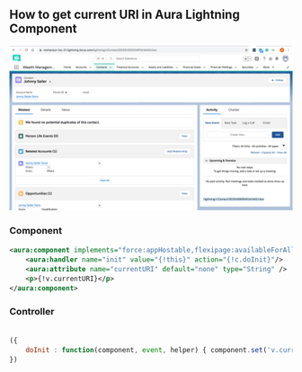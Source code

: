 ## How to get current URI in Aura Lightning Component

![uri info](img/uri-info-1.png)


### Component

``` xml
<aura:component implements="force:appHostable,flexipage:availableForAllPageTypes,flexipage:availableForRecordHome,force:hasRecordId,forceCommunity:availableForAllPageTypes,force:lightningQuickAction" access="global" >
    <aura:handler name="init" value="{!this}" action="{!c.doInit}"/>
    <aura:attribute name="currentURI" default="none" type="String" />
    <p>{!v.currentURI}</p>
</aura:component>
```

### Controller

```js

({
	doInit : function(component, event, helper) { component.set('v.currentURI', window.location.pathname); }
})


```
